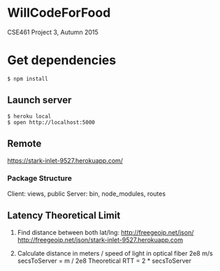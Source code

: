 # WillCodeForFood
CSE461 Project 3, Autumn 2015

# Get dependencies

```
$ npm install
```

## Launch server

```
$ heroku local
$ open http://localhost:5000
```

## Remote
https://stark-inlet-9527.herokuapp.com/

### Package Structure
Client: views, public
Server: bin, node_modules, routes

## Latency Theoretical Limit

1. Find distance between both lat/lng:
http://freegeoip.net/json/
http://freegeoip.net/json/stark-inlet-9527.herokuapp.com

2. Calculate distance in meters / speed of light in optical fiber 2e8 m/s
secsToServer = m / 2e8
Theoretical RTT = 2 * secsToServer
